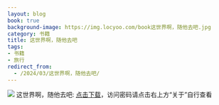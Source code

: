 ```yaml
---
layout: blog
book: true
background-image: https://img.locyoo.com/book这世界啊，随他去吧.jpg
category: 书籍
title: 这世界啊，随他去吧
tags:
- 书籍
- 旅行
redirect_from:
  - /2024/03/这世界啊，随他去吧/
---
```

![](https://img.locyoo.com/book这世界啊，随他去吧.jpg)
这世界啊，随他去吧: <a name = "ref1" href="https://url18.ctfile.com/f/50983618-1377644665-1fd881?p=3619">点击下载</a>，访问密码请点击右上方“关于”自行查看